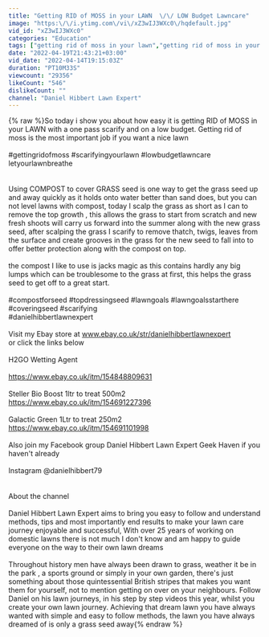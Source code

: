 ```yaml
---
title: "Getting RID of MOSS in your LAWN  \/\/ LOW Budget Lawncare"
image: "https:\/\/i.ytimg.com\/vi\/xZ3wIJ3WXc0\/hqdefault.jpg"
vid_id: "xZ3wIJ3WXc0"
categories: "Education"
tags: ["getting rid of moss in your lawn","getting rid of moss in your lawn uk","getting rid of moss"]
date: "2022-04-19T21:43:21+03:00"
vid_date: "2022-04-14T19:15:03Z"
duration: "PT10M33S"
viewcount: "29356"
likeCount: "546"
dislikeCount: ""
channel: "Daniel Hibbert Lawn Expert"
---
```

{% raw %}So today i show you about how easy it is getting RID of MOSS in your LAWN with a one pass scarify and on a low budget. Getting rid of moss is the most important job if you want a nice lawn<br /><br />#gettingridofmoss #scarifyingyourlawn #lowbudgetlawncare letyourlawnbreathe<br /><br /><br />Using COMPOST to cover GRASS seed is one way to get the grass seed up and away quickly as it holds onto water better than sand does, but you can not level lawns with compost, today I scalp the grass as short as I can to remove the top growth , this allows the grass to start from scratch and new fresh shoots will carry us forward into the summer along with the new grass seed, after scalping the grass I scarify to remove thatch, twigs, leaves from the surface and create grooves in the grass for the new seed to fall into to offer better protection along with the compost on top. <br /><br />the compost I like to use is jacks magic as this contains hardly any big lumps which can be troublesome to the grass at first, this helps the grass seed to get off to a great start.<br /><br />#compostforseed #topdressingseed #lawngoals #lawngoalsstarthere #coveringseed #scarifying<br />#danielhibbertlawnexpert<br /><br />Visit my Ebay store at www.ebay.co.uk/str/danielhibbertlawnexpert<br />or click the links below<br /><br />H2GO Wetting Agent<br /><br /><a rel="nofollow" target="blank" href="https://www.ebay.co.uk/itm/154848809631">https://www.ebay.co.uk/itm/154848809631</a><br /><br />Steller Bio Boost 1ltr to treat 500m2<br /><a rel="nofollow" target="blank" href="https://www.ebay.co.uk/itm/154691227396">https://www.ebay.co.uk/itm/154691227396</a><br /><br />Galactic Green 1Ltr to treat 250m2<br /><a rel="nofollow" target="blank" href="https://www.ebay.co.uk/itm/154691101998">https://www.ebay.co.uk/itm/154691101998</a><br /><br />Also join my Facebook group Daniel Hibbert Lawn Expert Geek Haven if you haven't already<br /><br />Instagram @danielhibbert79<br /><br /><br />About the channel<br /><br />Daniel Hibbert Lawn Expert aims to bring you easy to follow and understand methods, tips and most  importantly end results to make your lawn care journey enjoyable and successful, With over 25 years of working on domestic lawns there is not much I don't know and am happy to guide everyone on the way to their own lawn dreams<br /><br />Throughout history men have always been drawn to grass, weather it be in the park , a sports ground or simply in your own garden, there's just something about those quintessential British stripes that makes you want them for yourself, not to mention getting on over on your neighbours. Follow Daniel on his lawn journeys, in his step by step videos this year, whilst you create your own lawn journey. Achieving that dream lawn you have always wanted with simple and easy to follow methods, the lawn you have always dreamed of is only a grass seed away{% endraw %}
